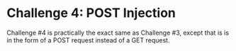 # Challenge 4: POST Injection

Challenge #4 is practically the exact same as Challenge #3, except that is is in the form of a POST request instead of a GET request.